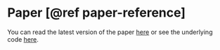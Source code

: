 # Paper [@ref paper-reference]

You can read the latest version of the paper [here]() or see the underlying code [here](https://github.com/EpiAware/JuliaForIDM/tree/main/paper/index.qmd).
